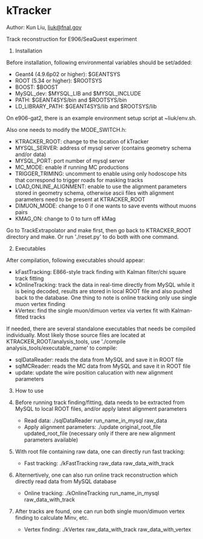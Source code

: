 kTracker
========

Author: Kun Liu, liuk@fnal.gov

Track reconstruction for E906/SeaQuest experiment

1. Installation

  Before installation, following environmental variables should be set/added:
  * Geant4 (4.9.6p02 or higher): $GEANTSYS
  * ROOT (5.34 or higher): $ROOTSYS
  * BOOST: $BOOST
  * MySQL_dev: $MYSQL_LIB and $MYSQL_INCLUDE
  * PATH: $GEANT4SYS/bin and $ROOTSYS/bin
  * LD_LIBRARY_PATH: $GEANT4SYS/lib and $ROOTSYS/lib
  
  On e906-gat2, there is an example environment setup script at ~liuk/env.sh. 
  
  Also one needs to modify the MODE_SWITCH.h:
  * KTRACKER_ROOT: change to the location of kTracker
  * MYSQL_SERVER: address of mysql server (contains geometry schema and/or data)
  * MYSQL_PORT: port number of mysql server
  * MC_MODE: enable if running MC productions
  * TRIGGER_TRIMING: uncomment to enable using only hodoscope hits that correspond to trigger roads for masking tracks
  * LOAD_ONLINE_ALIGNMENT: enable to use the alignment parameters stored in geometry schema, otherwise ascii files with                             alignment parameters need to be present at KTRACKER_ROOT
  * DIMUON_MODE: change to 0 if one wants to save events without muons pairs
  * KMAG_ON: change to 0 to turn off kMag
  
  Go to TrackExtrapolator and make first, then go back to KTRACKER_ROOT directory and make. Or run './reset.py'
  to do both with one command.
  
2. Executables

  After compilation, following executables should appear:
  * kFastTracking: E866-style track finding with Kalman filter/chi square track fitting
  * kOnlineTracking: track the data in real-time directly from MySQL while it is being decoded, 
                     results are stored in local ROOT file and also pushed back to the database. 
                     One thing to note is online tracking only use single muon vertex finding
  * kVertex: find the single muon/dimuon vertex via vertex fit with Kalman-fitted tracks
  
  If needed, there are several standalone executables that needs be compiled individually. Most likely those
  source files are located at KTRACKER_ROOT/analysis_tools, use './compile analysis_tools/executable_name' to compile:
  * sqlDataReader: reads the data from MySQL and save it in ROOT file
  * sqlMCReader: reads the MC data from MySQL and save it in ROOT file
  * update: update the wire position calucation with new alignment parameters

3. How to use
  
  1. Before running track finding/fitting, data needs to be extracted from MySQL to local ROOT files, 
     and/or apply latest alignment parameters
     * Read data: ./sqlDataReader run_name_in_mysql raw_data
     * Apply alignment parameters: ./update original_root_file updated_root_file (necessary only if there are new alignment parameters available)    
     
  2. With root file containing raw data, one can directly run fast tracking:
     * Fast tracking: ./kFastTracking raw_data raw_data_with_track
  
  3. Alternertively, one can also run online track reconstruction which directly read data from MySQL database
     * Online tracking: ./kOnlineTracking run_name_in_mysql raw_data_with_track
  
  4. After tracks are found, one can run both single muon/dimuon vertex finding to calculate Minv, etc.
     * Vertex finding: ./kVertex raw_data_with_track raw_data_with_vertex
